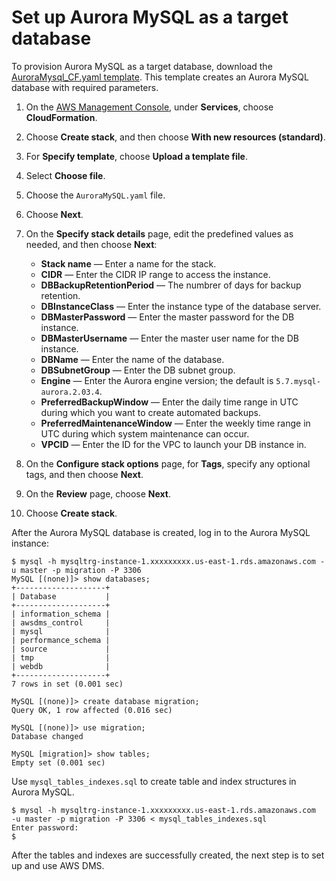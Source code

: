 # Set up Aurora MySQL as a target database<a name="chap-mariadb2auroramysql.provisioningauroramysql"></a>

To provision Aurora MySQL as a target database, download the [AuroraMysql\_CF\.yaml template](https://aws-database-blog.s3.amazonaws.com/artifacts/mariadb-to-aurora-mysql-migration/AuroraMysql_CF.yaml)\. This template creates an Aurora MySQL database with required parameters\.

1. On the [AWS Management Console](https://console.aws.amazon.com), under **Services**, choose **CloudFormation**\.

1. Choose **Create stack**, and then choose **With new resources \(standard\)**\.

1. For **Specify template**, choose **Upload a template file**\.

1. Select **Choose file**\.

1. Choose the `AuroraMySQL.yaml` file\.

1. Choose **Next**\.

1. On the **Specify stack details** page, edit the predefined values as needed, and then choose **Next**:
   +  **Stack name** — Enter a name for the stack\.
   +  **CIDR** — Enter the CIDR IP range to access the instance\.
   +  **DBBackupRetentionPeriod** — The numbrer of days for backup retention\.
   +  **DBInstanceClass** — Enter the instance type of the database server\.
   +  **DBMasterPassword** — Enter the master password for the DB instance\.
   +  **DBMasterUsername** — Enter the master user name for the DB instance\.
   +  **DBName** — Enter the name of the database\.
   +  **DBSubnetGroup** — Enter the DB subnet group\.
   +  **Engine** — Enter the Aurora engine version; the default is `5.7.mysql-aurora.2.03.4`\.
   +  **PreferredBackupWindow** — Enter the daily time range in UTC during which you want to create automated backups\.
   +  **PreferredMaintenanceWindow** — Enter the weekly time range in UTC during which system maintenance can occur\.
   +  **VPCID** — Enter the ID for the VPC to launch your DB instance in\.

1. On the **Configure stack options** page, for **Tags**, specify any optional tags, and then choose **Next**\.

1. On the **Review** page, choose **Next**\.

1. Choose **Create stack**\.

After the Aurora MySQL database is created, log in to the Aurora MySQL instance:

```
$ mysql -h mysqltrg-instance-1.xxxxxxxxx.us-east-1.rds.amazonaws.com -u master -p migration -P 3306
MySQL [(none)]> show databases;
+--------------------+
| Database           |
+--------------------+
| information_schema |
| awsdms_control     |
| mysql              |
| performance_schema |
| source             |
| tmp                |
| webdb              |
+--------------------+
7 rows in set (0.001 sec)

MySQL [(none)]> create database migration;
Query OK, 1 row affected (0.016 sec)

MySQL [(none)]> use migration;
Database changed

MySQL [migration]> show tables;
Empty set (0.001 sec)
```

Use `mysql_tables_indexes.sql` to create table and index structures in Aurora MySQL\.

```
$ mysql -h mysqltrg-instance-1.xxxxxxxxx.us-east-1.rds.amazonaws.com  -u master -p migration -P 3306 < mysql_tables_indexes.sql
Enter password:
$
```

After the tables and indexes are successfully created, the next step is to set up and use AWS DMS\.